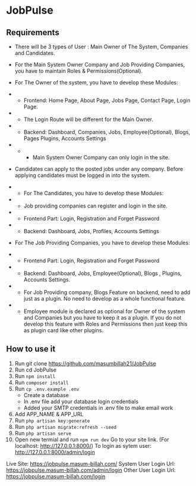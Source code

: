 # JobPulse

## Requirements

- There will be 3 types of User : Main Owner of The System, Companies and Candidates.

- For the Main System Owner Company  and Job Providing Companies, you have to maintain Roles & Permissions(Optional).

- For The Owner of the system, you have to develop these Modules:
- - Frontend: Home Page, About Page, Jobs Page, Contact Page, Login Page.
- - The Login Route will be different for the Main Owner.
- - Backend: Dashboard, Companies, Jobs, Employee(Optional), Blogs, Pages Plugins, Accounts Settings
- - - Main System Owner Company can only login in the site.

- Candidates can apply to the posted jobs under any company. Before applying candidates must be logged in into the system.

- - For The Candidates, you have to develop these Modules:
- - Job providing companies can register and login in the site.
- - Frontend Part: Login, Registration and Forget Password
- - Backend: Dashboard, Jobs, Profiles, Accounts Settings

- For The Job Providing Companies, you have to develop these Modules:
- - Frontend Part: Login, Registration and Forget Password
- - Backend: Dashboard, Jobs, Employee(Optional), Blogs , Plugins, Accounts Settings.
- - For Job Providing company, Blogs Feature on backend, need to add just as a plugin. No need to develop as a whole functional feature.
- - Employee module is declared as optional for Owner of the system and Companies but you have to keep it as a plugin. If you do not develop this feature with Roles and Permissions then just keep this as plugin card like other plugins.

## How to use it

1. Run git clone https://github.com/masumbillah21/JobPulse
2. Run cd JobPulse
3. Run `npm install`
4. Run `composer install`
5. Run `cp .env.example .env`
    - Create a database
    - In .env file add your database login credentials
    - Added your SMTP credentials in .env file to make email work
6. Add APP_NAME & APP_URL
7. Run `php artisan key:generate`
8. Run `php artisan migrate:refresh --seed`
9. Run `php artisan serve`
10. Open new termial and run `npm run dev`
Go to your site link. (For localhost: http://127.0.0.1:8000/)
To login as sytem user: http://127.0.0.1:8000/admin/login

Live Site: https://jobpulse.masum-billah.com/
System User Login Url: https://jobpulse.masum-billah.com/admin/login
Other User Login Url: https://jobpulse.masum-billah.com/login
